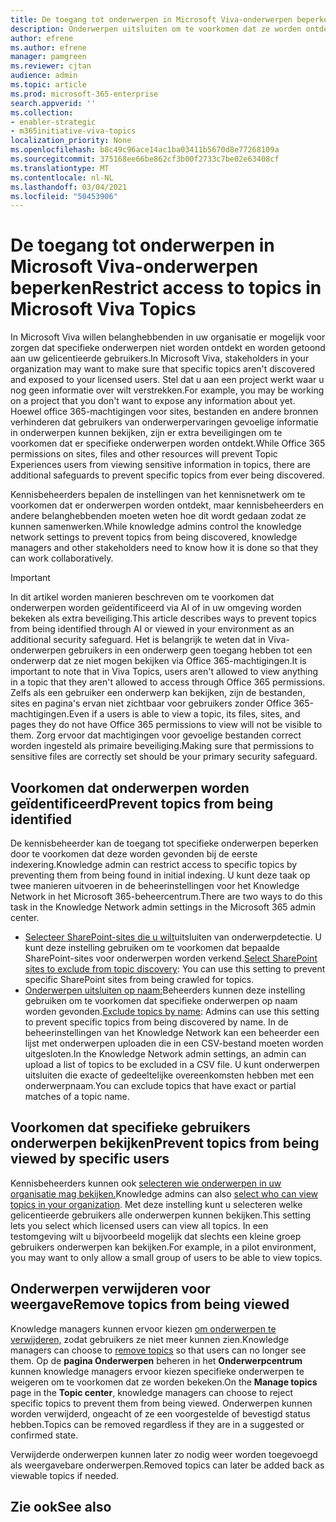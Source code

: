 ```yaml
---
title: De toegang tot onderwerpen in Microsoft Viva-onderwerpen beperken
description: Onderwerpen uitsluiten om te voorkomen dat ze worden ontdekt.
author: efrene
ms.author: efrene
manager: pamgreen
ms.reviewer: cjtan
audience: admin
ms.topic: article
ms.prod: microsoft-365-enterprise
search.appverid: ''
ms.collection:
- enabler-strategic
- m365initiative-viva-topics
localization_priority: None
ms.openlocfilehash: b8c49c96ace14ac1ba03411b5670d8e77268109a
ms.sourcegitcommit: 375168ee66be862cf3b00f2733c7be02e63408cf
ms.translationtype: MT
ms.contentlocale: nl-NL
ms.lasthandoff: 03/04/2021
ms.locfileid: "50453906"
---
```

# <a name="restrict-access-to-topics-in-microsoft-viva-topics"></a><span data-ttu-id="ae421-103">De toegang tot onderwerpen in Microsoft Viva-onderwerpen beperken</span><span class="sxs-lookup"><span data-stu-id="ae421-103">Restrict access to topics in Microsoft Viva Topics</span></span>

<span data-ttu-id="ae421-104">In Microsoft Viva willen belanghebbenden in uw organisatie er mogelijk voor zorgen dat specifieke onderwerpen niet worden ontdekt en worden getoond aan uw gelicentieerde gebruikers.</span><span class="sxs-lookup"><span data-stu-id="ae421-104">In Microsoft Viva, stakeholders in your organization may want to make sure that specific topics aren't discovered and exposed to your licensed users.</span></span> <span data-ttu-id="ae421-105">Stel dat u aan een project werkt waar u nog geen informatie over wilt verstrekken.</span><span class="sxs-lookup"><span data-stu-id="ae421-105">For example, you may be working on a project that you don't want to expose any information about yet.</span></span> <span data-ttu-id="ae421-106">Hoewel office 365-machtigingen voor sites, bestanden en andere bronnen verhinderen dat gebruikers van onderwerpervaringen gevoelige informatie in onderwerpen kunnen bekijken, zijn er extra beveiligingen om te voorkomen dat er specifieke onderwerpen worden ontdekt.</span><span class="sxs-lookup"><span data-stu-id="ae421-106">While Office 365 permissions on sites, files and other resources will prevent Topic Experiences users from viewing sensitive information in topics, there are additional safeguards to prevent specific topics from ever being discovered.</span></span>

<span data-ttu-id="ae421-107">Kennisbeheerders bepalen de instellingen van het kennisnetwerk om te voorkomen dat er onderwerpen worden ontdekt, maar kennisbeheerders en andere belanghebbenden moeten weten hoe dit wordt gedaan zodat ze kunnen samenwerken.</span><span class="sxs-lookup"><span data-stu-id="ae421-107">While knowledge admins control the knowledge network settings to prevent topics from being discovered, knowledge managers and other stakeholders need to know how it is done so that they can work collaboratively.</span></span>

> [!Important] 
> <span data-ttu-id="ae421-108">In dit artikel worden manieren beschreven om te voorkomen dat onderwerpen worden geïdentificeerd via AI of in uw omgeving worden bekeken als extra beveiliging.</span><span class="sxs-lookup"><span data-stu-id="ae421-108">This article describes ways to prevent topics from being identified through AI or viewed in your environment as an additional security safeguard.</span></span> <span data-ttu-id="ae421-109">Het is belangrijk te weten dat in Viva-onderwerpen gebruikers in een onderwerp geen toegang hebben tot een onderwerp dat ze niet mogen bekijken via Office 365-machtigingen.</span><span class="sxs-lookup"><span data-stu-id="ae421-109">It is important to note that in Viva Topics, users aren't allowed to view anything in a topic that they aren't allowed to access through Office 365 permissions.</span></span> <span data-ttu-id="ae421-110">Zelfs als een gebruiker een onderwerp kan bekijken, zijn de bestanden, sites en pagina's ervan niet zichtbaar voor gebruikers zonder Office 365-machtigingen.</span><span class="sxs-lookup"><span data-stu-id="ae421-110">Even if a users is able to view a topic, its files, sites, and pages they do not have Office 365 permissions to view will not be visible to them.</span></span> <span data-ttu-id="ae421-111">Zorg ervoor dat machtigingen voor gevoelige bestanden correct worden ingesteld als primaire beveiliging.</span><span class="sxs-lookup"><span data-stu-id="ae421-111">Making sure that permissions to sensitive files are correctly set should be your primary security safeguard.</span></span>

## <a name="prevent-topics-from-being-identified"></a><span data-ttu-id="ae421-112">Voorkomen dat onderwerpen worden geïdentificeerd</span><span class="sxs-lookup"><span data-stu-id="ae421-112">Prevent topics from being identified</span></span>

<span data-ttu-id="ae421-113">De kennisbeheerder kan de toegang tot specifieke onderwerpen beperken door te voorkomen dat deze worden gevonden bij de eerste indexering.</span><span class="sxs-lookup"><span data-stu-id="ae421-113">Knowledge admin can restrict access to specific topics by preventing them from being found in initial indexing.</span></span> <span data-ttu-id="ae421-114">U kunt deze taak op twee manieren uitvoeren in de beheerinstellingen voor het Knowledge Network in het Microsoft 365-beheercentrum.</span><span class="sxs-lookup"><span data-stu-id="ae421-114">There are two ways to do this task in the Knowledge Network admin settings in the Microsoft 365 admin center.</span></span>
 
- <span data-ttu-id="ae421-115">[Selecteer SharePoint-sites die u wilt](https://docs.microsoft.com/microsoft-365/knowledge/topic-experiences-discovery#select-sharepoint-topic-sources)uitsluiten van onderwerpdetectie. U kunt deze instelling gebruiken om te voorkomen dat bepaalde SharePoint-sites voor onderwerpen worden verkend.</span><span class="sxs-lookup"><span data-stu-id="ae421-115">[Select SharePoint sites to exclude from topic discovery](https://docs.microsoft.com/microsoft-365/knowledge/topic-experiences-discovery#select-sharepoint-topic-sources): You can use this setting to prevent specific SharePoint sites from being crawled for topics.</span></span>
- <span data-ttu-id="ae421-116">[Onderwerpen uitsluiten op naam:](https://docs.microsoft.com/microsoft-365/knowledge/topic-experiences-discovery#exclude-topics-by-name)Beheerders kunnen deze instelling gebruiken om te voorkomen dat specifieke onderwerpen op naam worden gevonden.</span><span class="sxs-lookup"><span data-stu-id="ae421-116">[Exclude topics by name](https://docs.microsoft.com/microsoft-365/knowledge/topic-experiences-discovery#exclude-topics-by-name): Admins can use this setting to prevent specific topics from being discovered by name.</span></span> <span data-ttu-id="ae421-117">In de beheerinstellingen van het Knowledge Network kan een beheerder een lijst met onderwerpen uploaden die in een CSV-bestand moeten worden uitgesloten.</span><span class="sxs-lookup"><span data-stu-id="ae421-117">In the Knowledge Network admin settings, an admin can upload a list of topics to be excluded in a CSV file.</span></span> <span data-ttu-id="ae421-118">U kunt onderwerpen uitsluiten die exacte of gedeeltelijke overeenkomsten hebben met een onderwerpnaam.</span><span class="sxs-lookup"><span data-stu-id="ae421-118">You can exclude topics that have exact or partial matches of a topic name.</span></span>

## <a name="prevent-topics-from-being-viewed-by-specific-users"></a><span data-ttu-id="ae421-119">Voorkomen dat specifieke gebruikers onderwerpen bekijken</span><span class="sxs-lookup"><span data-stu-id="ae421-119">Prevent topics from being viewed by specific users</span></span>

<span data-ttu-id="ae421-120">Kennisbeheerders kunnen ook [selecteren wie onderwerpen in uw organisatie mag bekijken.](https://docs.microsoft.com/microsoft-365/knowledge/topic-experiences-knowledge-rules)</span><span class="sxs-lookup"><span data-stu-id="ae421-120">Knowledge admins can also [select who can view topics in your organization](https://docs.microsoft.com/microsoft-365/knowledge/topic-experiences-knowledge-rules).</span></span> <span data-ttu-id="ae421-121">Met deze instelling kunt u selecteren welke gelicentieerde gebruikers alle onderwerpen kunnen bekijken.</span><span class="sxs-lookup"><span data-stu-id="ae421-121">This setting lets you select which licensed users can view all topics.</span></span> <span data-ttu-id="ae421-122">In een testomgeving wilt u bijvoorbeeld mogelijk dat slechts een kleine groep gebruikers onderwerpen kan bekijken.</span><span class="sxs-lookup"><span data-stu-id="ae421-122">For example, in a pilot environment, you may want to only allow a small group of users to be able to view topics.</span></span>

## <a name="remove-topics-from-being-viewed"></a><span data-ttu-id="ae421-123">Onderwerpen verwijderen voor weergave</span><span class="sxs-lookup"><span data-stu-id="ae421-123">Remove topics from being viewed</span></span>

<span data-ttu-id="ae421-124">Knowledge managers kunnen ervoor kiezen [om onderwerpen te verwijderen,](https://docs.microsoft.com/microsoft-365/knowledge/manage-topics) zodat gebruikers ze niet meer kunnen zien.</span><span class="sxs-lookup"><span data-stu-id="ae421-124">Knowledge managers can choose to [remove topics](https://docs.microsoft.com/microsoft-365/knowledge/manage-topics) so that users can no longer see them.</span></span> <span data-ttu-id="ae421-125">Op de **pagina Onderwerpen** beheren in het **Onderwerpcentrum** kunnen knowledge managers ervoor kiezen specifieke onderwerpen te weigeren om te voorkomen dat ze worden bekeken.</span><span class="sxs-lookup"><span data-stu-id="ae421-125">On the **Manage topics** page in the **Topic center**, knowledge managers can choose to reject specific topics to prevent them from being viewed.</span></span> <span data-ttu-id="ae421-126">Onderwerpen kunnen worden verwijderd, ongeacht of ze een voorgestelde of bevestigd status hebben.</span><span class="sxs-lookup"><span data-stu-id="ae421-126">Topics can be removed regardless if they are in a suggested or confirmed state.</span></span>

<span data-ttu-id="ae421-127">Verwijderde onderwerpen kunnen later zo nodig weer worden toegevoegd als weergavebare onderwerpen.</span><span class="sxs-lookup"><span data-stu-id="ae421-127">Removed topics can later be added back as viewable topics if needed.</span></span> 


## <a name="see-also"></a><span data-ttu-id="ae421-128">Zie ook</span><span class="sxs-lookup"><span data-stu-id="ae421-128">See also</span></span>



  






